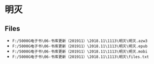 # 明灭

## Files

- `F:/5000G电子书\06-书库更新（201911）\2018.11\1113\明灭\明灭.azw3`
- `F:/5000G电子书\06-书库更新（201911）\2018.11\1113\明灭\明灭.epub`
- `F:/5000G电子书\06-书库更新（201911）\2018.11\1113\明灭\明灭.mobi`
- `F:/5000G电子书\06-书库更新（201911）\2018.11\1113\明灭\files.txt`
